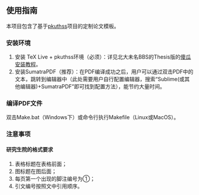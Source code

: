 ## 使用指南

本项目包含了基于[pkuthss](https://github.com/CasperVector/pkuthss)项目的定制论文模板。

### 安装环境

1. 安装 TeX Live + pkuthss环境（必须）：详见北大未名BBS的Thesis版的[傻瓜安装教程](https://bbs.pku.edu.cn/v2/post-read-single.php?bid=134&type=0&postid=18114855)。
2. 安装SumatraPDF（推荐）：在PDF编译成功之后，用户可以通过双击PDF中的文本，跳转到编辑器中（此处需要用户自行配置编辑器，搜索“Sublime(或其他编辑器)+SumatraPDF”即可找到配置方法），能节约大量时间。

### 编译PDF文件

双击Make.bat（Windows下）或命令行执行Makefile（Linux或MacOS）。

### 注意事项

#### 研究生院的格式要求

1. 表格标题在表格前面；
2. 图标题在图后面；
3. 每页第一个出现的脚注编号为①；
4. 引文编号按照文中引用顺序。